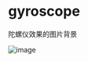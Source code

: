 # gyroscope
陀螺仪效果的图片背景

![image](https://raw.githubusercontent.com/WinterRunner/gyroscope/46ca21e201a93b4aa2f79bf2ff8b4a7979a0fc93/2017-07-20%2018_11_55.gif)


